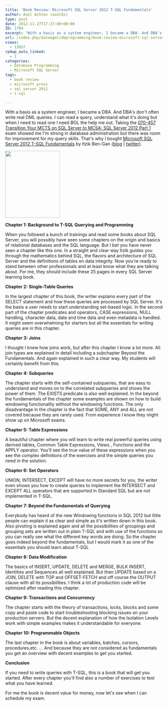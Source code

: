 ```yaml
---
title: 'Book Review: Microsoft SQL Server 2012 T-SQL Fundamentals'
author: Axel Achten (axel8s)
type: post
date: 2012-11-27T17:37:00+00:00
ID: 1704
excerpt: "With a basis as a system engineer, I became a DBA. And DBA's don't often write real DML queries. I can read a query, understand what it's doing but when I need to read one I need BOL the help me out. Taking the 070-457 Transition Your MCTS on SQL Server&hellip;"
url: /index.php/datamgmt/dbprogramming/book-review-microsoft-sql-server-1/
views:
  - 13857
rp4wp_auto_linked:
  - 1
categories:
  - Database Programming
  - Microsoft SQL Server
tags:
  - book review
  - microsoft press
  - sql server 2012
  - t-sql

---
```

With a basis as a system engineer, I became a DBA. And DBA's don't often write real DML queries. I can read a query, understand what it's doing but when I need to read one I need BOL the help me out. Taking the [070-457 Transition Your MCTS on SQL Server to MCSA: SQL Server 2012,Part 1][1] exam showed me I'm strong in database administration but there was room for improvement for my query skills. That's why I bought [Microsoft SQL Server 2012 T-SQL Fundamentals][2] by Itzik Ben-Gan ([blog][3] | [twitter][4]).

<div class="image_block">
  <a href="http://shop.oreilly.com/product/0790145321978.do"><img alt="" src="/wp-content/uploads/blogs/DataMgmt/Axel8s/BRTsql.jpg?mtime=1354044858" width="175" height="214" /></a>
</div>

**Chapter 1: Background to T-SQL Querying and Programming**
  
When you followed a bunch of trainings and read some books about SQL Server, you will possibly have seen some chapters on the origin and basics of relational databases and the SQL language. But I bet you have never seen a chapter like this one. In a straight and clear way Itzik guides you through the mathematics behind SQL, the flavors and architecture of SQL Server and the definitions of tables en data integrity. Now you're ready to stand between other professionals and at least know what they are talking about. For me, they should include these 25 pages in every SQL Server learning book.

**Chapter 2: Single-Table Queries**
  
In the largest chapter of this book, the writer explains every part of the SELECT statement and how these queries are processed by SQL Server. It's the basis a user needs to start understanding set-based logic. In the second part of the chapter predicates and operators, CASE expressions, NULL handling, character data, date and time data and even metadata is handled. It might seem overwhelming for starters but all the essentials for writing queries are in this chapter.

**Chapter 3: Joins**
  
I thought I knew how joins work, but after this chapter I know a lot more. All join types are explained in detail including a subchapter Beyond the Fundamentals. And again explained in such a clear way. My students will certainly benefit from this.

**Chapter 4: Subqueries**
  
The chapter starts with the self-contained subqueries, that are easy to understand and moves on to the correlated subqueries and shows the power of them. The EXISTS predicate is also well explained. In the beyond the fundamentals of the chapter some examples are shown on how to build windowing functionality without the windowing functions. The only disadvantage in the chapter is the fact that SOME, ANY and ALL are not covered because they are rarely used. From experience I know they might show up on Microsoft exams.

**Chapter 5: Table Expressions**
  
A beautiful chapter where you will learn to write real powerful queries using derived tables, Common Table Expressions, Views , Functions and the APPLY operator. You'll see the true value of these expressions when you see the complex definitions of the exercises and the simple queries you need in the solution.

**Chapter 6: Set Operators**
  
UNION, INTERSECT, EXCEPT will have no more secrets for you, the writer even shows you how to create queries to implement the INTERSECT and EXCEPT ALL operators that are supported in Standard SQL but are not implemented in T-SQL.

**Chapter 7: Beyond the Fundamentals of Querying**
  
Everybody has heard of the new Windowing functions in SQL 2012 but little people can explain it as clear and simple as it's written down in this book. Also pivoting is explained again and all the possibilities of groupings and grouping sets are written out in plain T-SQL and with use of the functions so you can really see what the different key words are doing. So the chapter goes indeed beyond the fundamentals, but I would mark it as one of the essentials you should learn about T-SQL

**Chapter 8: Data Modification**
  
The basics of INSERT, UPDATE, DELETE and MERGE, BULK INSERT, Identities and Sequences all well explained. But then UPDATE based on a JOIN, DELETE with TOP and OFFSET-FETCH and off course the OUTPUT clause with all its possibilities. I think a lot of production code will be optimized after reading this chapter.

**Chapter 9: Transactions and Concurrency**
  
The chapter starts with the theory of transactions, locks, blocks and some copy and paste code to start troubleshooting blocking issues on your production servers. But the decent explanation of how the Isolation Levels work with simple examples makes it understandable for everyone.

**Chapter 10: Programmable Objects**
  
The last chapter in the book is about variables, batches, cursors, procedures,etc. … And because they are not considered as fundamentals you get an overview with decent examples to get you started. 

**Conclusion**
  
If you need to write queries with T-SQL, this is a book that will get you started. After every chapter you'll find also a number of exercises to test what you have learned.

For me the book is decent value for money, now let's see when I can schedule my exam.

 [1]: http://www.microsoft.com/learning/en/us/exam.aspx?ID=70-457
 [2]: http://shop.oreilly.com/product/0790145321978.do
 [3]: http://tsql.solidq.com/
 [4]: https://twitter.com/ItzikBenGan